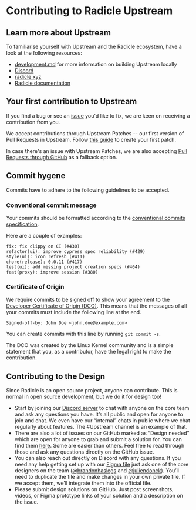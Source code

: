 # Contributing to Radicle Upstream

## Learn more about Upstream

To familiarise yourself with Upstream and the Radicle ecosystem, have a look at
the following resources:

- [development.md][dm] for more information on building Upstream locally
- [Discord][dc]
- [radicle.xyz][ra]
- [Radicle documentation][rd]

## Your first contribution to Upstream

If you find a bug or see an [issue][oi] you'd like to fix, we are keen on
receiving a contribution from you.

We accept contributions through Upstream Patches -- our first version
of Pull Requests in Upstream. Follow [this guide][tg] to create your first
patch.

In case there's an issue with Upstream Patches, we are also accepting
[Pull Requests through GitHub][pr] as a fallback option.

## Commit hygene

Commits have to adhere to the following guidelines to be accepted.

### Conventional commit message

Your commits should be formatted according to the [conventional commits
specification][cc].

Here are a couple of examples:

```plain
fix: fix clippy on CI (#430)
refactor(ui): improve cypress spec reliability (#429)
style(ui): icon refresh (#411)
chore(release): 0.0.11 (#417)
test(ui): add missing project creation specs (#404)
feat(proxy): improve session (#380)
```

### Certificate of Origin

We require commits to be signed off to show your agreement to the [Developer
Certificate of Origin (DCO)][do]. This means that the messages of all your
commits must include the following line at the end.

    Signed-off-by: John Doe <john.doe@example.com>

You can create commits with this line by running `git commit -s`.

The DCO was created by the Linux Kernel community and is a simple statement
that you, as a contributor, have the legal right to make the contribution.

## Contributing to the Design

Since Radicle is an open source project, anyone can contribute. This is normal
in open source development, but we do it for design too!

- Start by joining our [Discord server][dc] to chat with anyone on the core
  team and ask any questions you have. It’s all public and open for anyone to
  join and chat. We even have our “internal” chats in public where we chat
  regularly about features. The #Upstream channel is an example of that.
- There are also a lot of issues on our GitHub marked as “Design needed” which
  are open for anyone to grab and submit a solution for. You can find them
  [here][dn]. Some are easier than others. Feel free to read through those and
  ask any questions directly on the GitHub issue.
- You can also reach out directly on Discord with any questions. If you
  need any help getting set up with our [Figma file][ff] just ask one of the
  core designers on the team ([@brandonhaslegs][bo] and [@juliendonck][jd]).
  You’ll need to duplicate the file and make changes in your own private file.
  If we accept them, we’ll integrate them into the official file.
- Please submit design solutions on GitHub. Just post screenshots, videos, or
  Figma prototype links of your solution and a description on the issue.


[bo]: https://github.com/brandonhaslegs
[cc]: https://www.conventionalcommits.org/en/v1.0.0
[dc]: https://discord.com/channels/841318878125490186/843873418205331506
[dm]: development.md
[dn]: https://github.com/radicle-dev/radicle-upstream/issues?q=is%3Aopen+is%3Aissu+label%3Adesign-needed
[do]: ../DCO
[ff]: https://www.figma.com/file/owmgsbs6lnUt8R1bixstCA/Radicle-Upstream?node-id=4147%3A7246
[jd]: https://github.com/juliendonck
[ob]: https://github.com/radicle-dev/radicle-docs/issues/new/choose
[oi]: https://github.com/radicle-dev/radicle-upstream/issues
[pr]: https://github.com/radicle-dev/radicle-upstream/pulls
[ra]: https://radicle.xyz
[rd]: https://docs.radicle.xyz
[tg]: submit-patch-using-upstream.md
